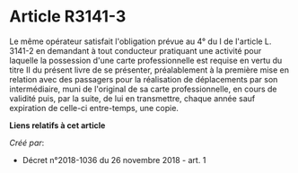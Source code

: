 # Article R3141-3

Le même opérateur satisfait l'obligation prévue au 4° du I de l'article L. 3141-2 en demandant à tout conducteur pratiquant
une activité pour laquelle la possession d'une carte professionnelle est requise en vertu du titre II du présent livre de se
présenter, préalablement à la première mise en relation avec des passagers pour la réalisation de déplacements par son
intermédiaire, muni de l'original de sa carte professionnelle, en cours de validité puis, par la suite, de lui en
transmettre, chaque année sauf expiration de celle-ci entre-temps, une copie.

**Liens relatifs à cet article**

_Créé par_:

  - Décret n°2018-1036 du 26 novembre 2018 - art. 1
